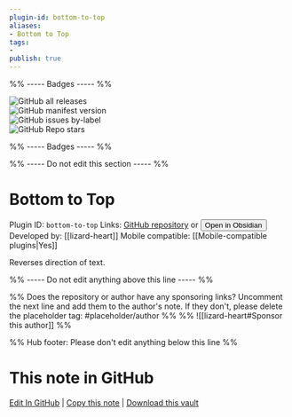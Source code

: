 ```yaml
---
plugin-id: bottom-to-top
aliases:
- Bottom to Top
tags: 
- 
publish: true
---
```


%% ----- Badges ----- %%

![GitHub all releases](https://img.shields.io/github/downloads/lizard-heart/obsidian-bottom-to-top-text/total?color=573E7A&logo=github&style=for-the-badge)   
![GitHub manifest version](https://img.shields.io/github/manifest-json/v/lizard-heart/obsidian-bottom-to-top-text?color=573E7A&logo=github&style=for-the-badge)   
![GitHub issues by-label](https://img.shields.io/github/issues/lizard-heart/obsidian-bottom-to-top-text/help%20wanted?color=573E7A&logo=github&style=for-the-badge)   
![GitHub Repo stars](https://img.shields.io/github/stars/lizard-heart/obsidian-bottom-to-top-text?color=573E7A&logo=github&style=for-the-badge)

%% ----- Badges ----- %%

%% ----- Do not edit this section ----- %%

# Bottom to Top

Plugin ID: `bottom-to-top`
Links: [GitHub repository](https://github.com/lizard-heart/obsidian-bottom-to-top-text) or [<button id=HH>Open in Obsidian</button>](obsidian://show-plugin?id=bottom-to-top)
Developed by: [[lizard-heart]]
Mobile compatible: [[Mobile-compatible plugins|Yes]]

Reverses direction of text.

%% ----- Do not edit anything above this line ----- %% 

%% Does the repository or author have any sponsoring links? Uncomment the next line and add them to the author's note. If they don't, please delete the placeholder tag: #placeholder/author %%
%% ![[lizard-heart#Sponsor this author]] %%

%% Hub footer: Please don't edit anything below this line %%

# This note in GitHub

<span class="git-footer">[Edit In GitHub](https://github.dev/obsidian-community/obsidian-hub/blob/main/02%20-%20Community%20Expansions/02.05%20All%20Community%20Expansions/Plugins/bottom-to-top.md "git-hub-edit-note") | [Copy this note](https://raw.githubusercontent.com/obsidian-community/obsidian-hub/main/02%20-%20Community%20Expansions/02.05%20All%20Community%20Expansions/Plugins/bottom-to-top.md "git-hub-copy-note") | [Download this vault](https://github.com/obsidian-community/obsidian-hub/archive/refs/heads/main.zip "git-hub-download-vault") </span>
